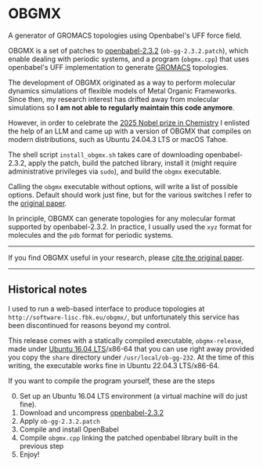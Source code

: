 # OBGMX
A generator of GROMACS topologies using Openbabel's UFF force field.

OBGMX is a set of patches to [openbabel-2.3.2](https://sourceforge.net/projects/openbabel/files/openbabel/2.3.2/openbabel-2.3.2.tar.gz/download) (`ob-gg-2.3.2.patch`), which enable dealing with periodic systems, and a program (`obgmx.cpp`) that uses openbabel's UFF implementation to generate [GROMACS](https://www.gromacs.org/) topologies.

The development of OBGMX originated as a way to perform molecular dynamics simulations of flexible
models of Metal Organic Frameworks. Since then, my research interest has drifted away from molecular
simulations so **I am not able to regularly maintain this code anymore**.

However, in order to celebrate the [2025 Nobel prize in
Chemistry](https://www.nobelprize.org/prizes/chemistry/2025/summary/) I enlisted the help of an LLM
and came up with a version of OBGMX that compiles on modern distributions, such as Ubuntu 24.04.3
LTS or macOS Tahoe.

The shell script `install_obgmx.sh` takes care of downloading openbabel-2.3.2, apply the patch,
build the patched library, install it (might require administrative privileges via `sudo`), and
build the `obgmx` executable.

Calling the `obgmx` executable without options, will write a list of possible options. Default should work just fine, but for the various switches I refer to the  [original paper](https://doi.org/10.1002/jcc.23049).

In principle, OBGMX can generate topologies for any molecular format supported by openbabel-2.3.2. In practice, I usually used the `xyz` format for molecules and the `pdb` format for periodic systems.

---

If you find OBGMX useful in your research, please [cite the original paper](https://doi.org/10.1002/jcc.23049).

---

## Historical notes

I used to run a web-based interface to produce topologies at `http://software-lisc.fbk.eu/obgmx/`, but unfortunately this service has been discontinued for reasons beyond my control.

This release comes with a statically compiled executable, `obgmx-release`, made under [Ubuntu 16.04 LTS](https://releases.ubuntu.com/16.04/)/x86-64 that you can use right away provided you copy the `share` directory under `/usr/local/ob-gg-232`. At the time of this writing, the executable works fine in Ubuntu 22.04.3 LTS/x86-64.

If you want to compile the program yourself, these are the steps

0. Set up an Ubuntu 16.04 LTS environment (a virtual machine will do just fine).
1. Download and uncompress [openbabel-2.3.2](https://sourceforge.net/projects/openbabel/files/openbabel/2.3.2/openbabel-2.3.2.tar.gz/download)
2. Apply `ob-gg-2.3.2.patch`
3. Compile and install OpenBabel
4. Compile `obgmx.cpp` linking the patched openbabel library built in the previous step
5. Enjoy!

<!--
Calling the `obgmx-release` executable without options, will write a list of possible options. Default should work just fine, but for the various switches I refer to the  [original paper](https://doi.org/10.1002/jcc.23049).

In principle, OBGMX can generate topologies for any molecular format supported by openbabel-2.3.2. In practice, I usually used the `xyz` format for molecules and the `pdb` format for periodic systems.
-->

